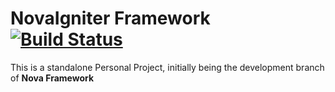 # NovaIgniter Framework [![Build Status](https://travis-ci.org/simple-mvc-framework/framework.svg?branch=3.0-beta)](https://travis-ci.org/simple-mvc-framework/framework)

This is a standalone Personal Project, initially being the development branch of **Nova Framework**
